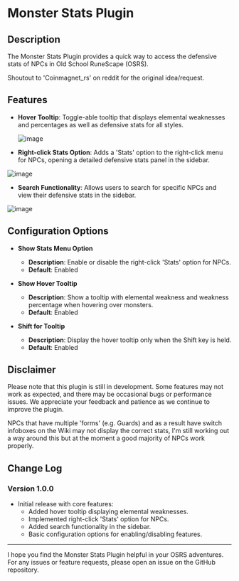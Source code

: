# Monster Stats Plugin

## Description

The Monster Stats Plugin provides a quick way to access the defensive stats of NPCs in Old School RuneScape (OSRS).

Shoutout to 'Coinmagnet_rs' on reddit for the original idea/request.

## Features

- **Hover Tooltip**: Toggle-able tooltip that displays elemental weaknesses and percentages as well as defensive stats for all styles.
  
  ![image](https://github.com/Koitere/monster-stats/assets/48294933/5c2af5e5-99d2-4c15-ae78-d31800ddf789)
- **Right-click Stats Option**: Adds a 'Stats' option to the right-click menu for NPCs, opening a detailed defensive stats panel in the sidebar.
  
 ![image](https://github.com/Koitere/monster-stats/assets/48294933/cc73c955-01e5-40d5-bd4f-07ddaed1a24e)
 
- **Search Functionality**: Allows users to search for specific NPCs and view their defensive stats in the sidebar.
  
 ![image](https://github.com/Koitere/monster-stats/assets/48294933/5f80b58a-47b1-414b-b170-61d63d00af51)

## Configuration Options

- **Show Stats Menu Option**
  - **Description**: Enable or disable the right-click 'Stats' option for NPCs.
  - **Default**: Enabled

- **Show Hover Tooltip**
  - **Description**: Show a tooltip with elemental weakness and weakness percentage when hovering over monsters.
  - **Default**: Enabled

- **Shift for Tooltip**
  - **Description**: Display the hover tooltip only when the Shift key is held.
  - **Default**: Enabled

## Disclaimer

Please note that this plugin is still in development. Some features may not work as expected, and there may be occasional bugs or performance issues. We appreciate your feedback and patience as we continue to improve the plugin.

NPCs that have multiple 'forms' (e.g. Guards) and as a result have switch infoboxes on the Wiki may not display the correct stats, I'm still working out a way around this but at the moment a good majority of NPCs work properly.

## Change Log

### Version 1.0.0
- Initial release with core features:
  - Added hover tooltip displaying elemental weaknesses.
  - Implemented right-click 'Stats' option for NPCs.
  - Added search functionality in the sidebar.
  - Basic configuration options for enabling/disabling features.

---

I hope you find the Monster Stats Plugin helpful in your OSRS adventures. For any issues or feature requests, please open an issue on the GitHub repository.
